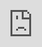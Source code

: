 ```yaml
---
title: Getting Started with Magic and Hyperlambda
description: This tutorial walks you through the process of getting started with Magic and Hyperlambda, helping you install it locally, using either Docker or the source code directly. It guides you through downloading, installation, and all the way until you've crudified your first database.
---
```


# Getting started with Magic and Hyperlambda

In this tutorial we will cover the following parts of Magic and Hyperlambda.

* How to setup Magic locally in your own development environment using Docker or the code
* How to deploy Magic to your own VPS
* How to update Magic
* How to clone Magic's code
* How to get support for Magic

The easiest way to get started is to [download the docker-compose file](https://github.com/polterguy/magic/releases/download/v10.0.4/docker-compose.yml), assuming you have [Docker](https://www.docker.com/products/docker-desktop)
installed, and then execute the following in a terminal window where you saved the file.

```
docker-compose up
```

When your docker containers have started, open your browser and go to [http://localhost:5555](http://localhost:5555),
and use the default connection string for MySQL, choose a root password, crudify your Magic database,
type your name and email address when you generate a key pair, and Magic should work out of the box without
any hassle. If you want to test Magic's CRUD automation capabilities, there's a _"sakila"_ SQL script that you
can execute in the _"SQL"_ menu item to create an example database. In the video below I am illustrating this process.

<div class="video">
<iframe width="560" height="315" style="position:absolute; top:0; left:0; width:100%; height:100%;" src="https://www.youtube.com/embed/wCOcch2r03A" frameborder="0" allow="accelerometer; autoplay; encrypted-media; gyroscope; picture-in-picture" allowfullscreen></iframe>
</div>

If you want to use Magic with Microsoft SQL Server or PostgreSQL you can find recipes for this below.

* [Using Magic with Microsoft SQL Server](/tutorials/sql-server/)
* [Using Magic with PostgreSQL](/tutorials/postgresql/)
* [Using Magic with MySQL](/tutorials/mysql/)

## Download the code

If you can't use Docker, you can also configure your development environment locally on your
development machine using the code directly. If so you will first of all need the following components.

1. [Visual Studio](https://visualstudio.microsoft.com/downloads/) or [VS Code](https://code.visualstudio.com/download) + [DotNet CLI and SDK](https://dotnet.microsoft.com/download)
2. [NodeJS](https://nodejs.org/en/download/)
3. [Angular](https://angular.io/cli)
4. [MySQL](https://dev.mysql.com/downloads/mysql/) or [Microsoft SQL Server](https://www.microsoft.com/en-us/sql-server/sql-server-downloads)
5. [Magic Cloud](https://github.com/polterguy/magic/releases)

## Deploy Magic

To deploy Magic into production you can follow [this recipe](/documentation/magic.deploy/), which
guides you through setting up your VPS server to host Magic.

## Updating Magic

If you're using the docker images, updating Magic is fairly easy, and only requires you to stop Magic
for some few seconds, update the core, and restart your docker containers again. Below is the entire
recipe. Execute the following terminal commands one at the time. Make sure you execute the following
in _the same folder_ as where your main Magic _"docker-compose.yml"_ file is.

```
docker-compose down
docker pull servergardens/magic-frontend
docker pull servergardens/magic-backend
docker-compose up
```

## Cloning Magic

Magic is not one project, it's actually 35+ projects, implying if you clone only Magic,
you'll only get some few hundreds lines of code, while most of its actual code exists in one
of the 35+ satellite projects. Hence, to clone Magic, to for instance maintain it, look at its
code etc, you'll have to follow [this recipe](/documentation/magic.clone/).

## Support

If you have a support request of private nature, you can send us an
email at [th@aista.com](mailto:th@aista.com). If you want to submit a
feature request or a bug report, you can do such through the project's
[GitHub Issues](https://github.com/polterguy/magic/issues).

* Continue with [Automatically generate a CRUD Web API](/tutorials/database-crud/)
